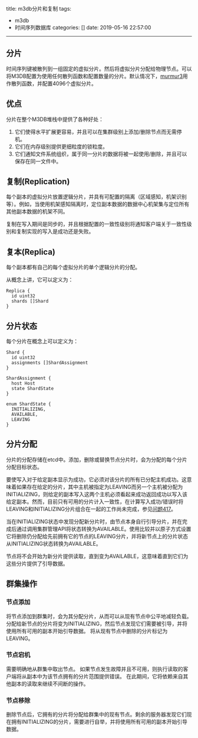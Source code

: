 title: m3db分片和复制
tags:
  - m3db
  - 时间序列数据库
categories: []
date: 2019-05-16 22:57:00
---
## 分片

时间序列键被散列到一组固定的虚拟分片。然后将虚拟分片分配给物理节点。可以将M3DB配置为使用任何散列函数和配置数量的分片。默认情况下，[murmur3](https://en.wikipedia.org/wiki/MurmurHash)用作散列函数，并配置4096个虚拟分片。

## 优点

分片在整个M3DB堆栈中提供了各种好处：

1. 它们使得水平扩展更容易，并且可以在集群级别上添加/删除节点而无需停机。
2. 它们在内存级别提供更细粒度的锁粒度。
3. 它们通知文件系统组织，属于同一分片的数据将被一起使用/删除，并且可以保存在同一文件中。

## 复制(Replication)

每个副本的虚拟分片放置逻辑分片，并具有可配置的隔离（区域感知，机架识别等）。例如，当使用机架感知隔离时，定位副本数据的数据中心机架集与定位所有其他副本数据的机架不同。

复制在写入期间是同步的，并且根据配置的一致性级别将通知客户端关于一致性级别和复制实现的写入是成功还是失败。

## 复本(Replica)

每个副本都有自己的每个虚拟分片的单个逻辑分片的分配。

从概念上讲，它可以定义为：
``` golang
Replica {
  id uint32
  shards []Shard
}
```

## 分片状态
每个分片在概念上可以定义为：
``` golang
Shard {
  id uint32
  assignments []ShardAssignment
}

ShardAssignment {
  host Host
  state ShardState
}

enum ShardState {
  INITIALIZING,
  AVAILABLE,
  LEAVING
}
```

## 分片分配
分片的分配存储在etcd中。添加，删除或替换节点分片时，会为分配的每个分片分配目标状态。

要使写入对于给定副本显示为成功，它必须对该分片的所有已分配主机成功。这意味着如果存在给定的分片，其中主机被指定为LEAVING而另一个主机被分配为INITIALIZING，则给定的副本写入这两个主机必须看起来成功返回成功以写入该给定副本。然而，目前只有可用的分片计入一致性，在计算写入成功/错误时将LEAVING和INITIALIZING分片组合在一起的工作尚未完成，参见[问题417](https://github.com/m3db/m3/issues/417)。

当在INITIALIZING状态中发现分配新分片时，由节点本身自行引导分片，并在完成后通过调用集群管理API将状态转换为AVAILABLE。使用比较并以原子方式设置它将删除仍分配给先前拥有它的节点的LEAVING分片，并将新节点上的分片状态从INITIALIZING状态转换为AVAILABLE。

节点将不会开始为新分片提供读取，直到变为AVAILABLE，这意味着直到它们为这些分片提供了引导数据。

## 群集操作

### 节点添加
将节点添加到群集时，会为其分配分片，从而可以从现有节点中公平地减轻负载。 分配给新节点的分片将变为INITIALIZING，然后节点发现它们需要被引导，并将使用所有可用的副本开始引导数据。 将从现有节点中删除的分片标记为LEAVING。

### 节点宕机
需要明确地从群集中取出节点。 如果节点发生故障并且不可用，则执行读取的客户端将从副本中为该节点拥有的分片范围提供错误。 在此期间，它将依赖来自其他副本的读取来继续不间断的操作。

### 节点移除
删除节点后，它拥有的分片将分配给群集中的现有节点。剩余的服务器发现它们现在拥有INITIALIZING的分片，需要进行自举，并将使用所有可用的副本开始引导数据。


